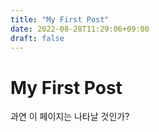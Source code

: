 ```yaml
---
title: "My First Post"
date: 2022-08-28T11:29:06+09:00
draft: false
---
```


# My First Post

과연 이 페이지는 나타날 것인가?

